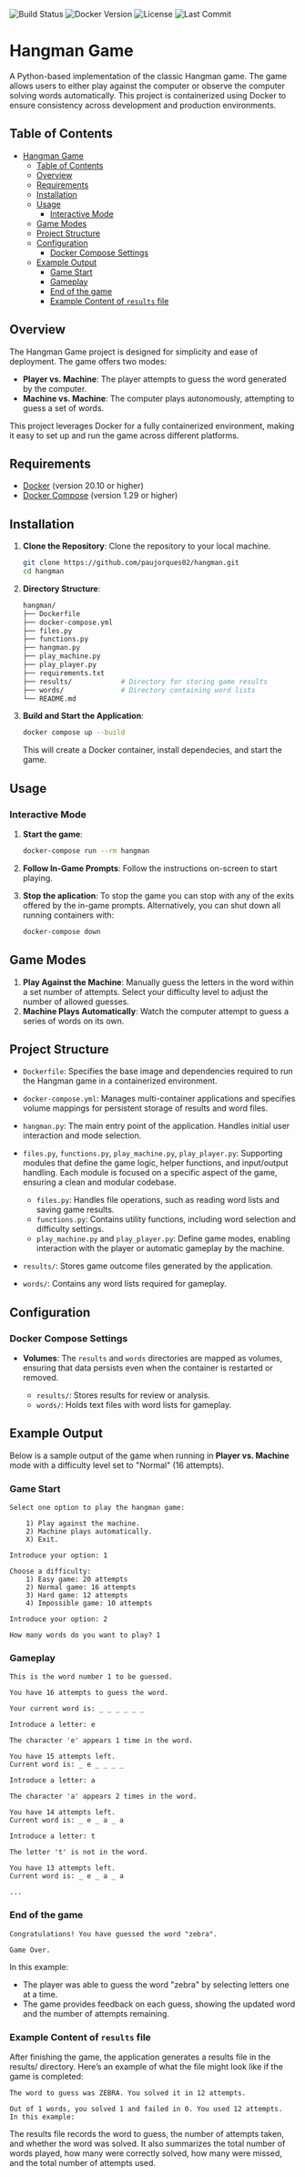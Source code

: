 ![Build Status](https://img.shields.io/badge/build-passing-brightgreen)
![Docker Version](https://img.shields.io/badge/docker-20.10-blue)
![License](https://img.shields.io/badge/license-MIT-green)
![Last Commit](https://img.shields.io/github/last-commit/paujorques02/hangman)

# Hangman Game

A Python-based implementation of the classic Hangman game. The game allows users to either play against the computer or observe the computer solving words automatically. This project is containerized using Docker to ensure consistency across development and production environments.

## Table of Contents
- [Hangman Game](#hangman-game)
  - [Table of Contents](#table-of-contents)
  - [Overview](#overview)
  - [Requirements](#requirements)
  - [Installation](#installation)
  - [Usage](#usage)
    - [Interactive Mode](#interactive-mode)
  - [Game Modes](#game-modes)
  - [Project Structure](#project-structure)
  - [Configuration](#configuration)
    - [Docker Compose Settings](#docker-compose-settings)
  - [Example Output](#example-output)
    - [Game Start](#game-start)
    - [Gameplay](#gameplay)
    - [End of the game](#end-of-the-game)
    - [Example Content of `results` file](#example-content-of-results-file)

## Overview

The Hangman Game project is designed for simplicity and ease of deployment. The game offers two modes:
- **Player vs. Machine**: The player attempts to guess the word generated by the computer.
- **Machine vs. Machine**: The computer plays autonomously, attempting to guess a set of words.

This project leverages Docker for a fully containerized environment, making it easy to set up and run the game across different platforms.

## Requirements

- [Docker](https://www.docker.com/get-started) (version 20.10 or higher)
- [Docker Compose](https://docs.docker.com/compose/) (version 1.29 or higher)

## Installation

1. **Clone the Repository**:
   Clone the repository to your local machine.
   ```bash
   git clone https://github.com/paujorques02/hangman.git
   cd hangman
   ```

2. **Directory Structure**:
    ```bash
    hangman/
    ├── Dockerfile
    ├── docker-compose.yml
    ├── files.py
    ├── functions.py
    ├── hangman.py
    ├── play_machine.py
    ├── play_player.py
    ├── requirements.txt
    ├── results/            # Directory for storing game results
    ├── words/              # Directory containing word lists
    └── README.md
    ```

3. **Build and Start the Application**:
    ```bash
    docker compose up --build
    ```
    This will create a Docker container, install dependecies, and start the game.

## Usage 

### Interactive Mode

1. **Start the game**:
    ```bash
    docker-compose run --rm hangman
    ```

2. **Follow In-Game Prompts**:
    Follow the instructions on-screen to start playing.

3. **Stop the aplication**:
    To stop the game you can stop with any of the exits offered by the in-game prompts. Alternatively, you can shut down all running containers with:
    ```bash
    docker-compose down
    ```

## Game Modes

1. **Play Against the Machine**: Manually guess the letters in the word within a set number of attempts. Select your difficulty level to adjust the number of allowed guesses.
2. **Machine Plays Automatically**: Watch the computer attempt to guess a series of words on its own.

## Project Structure

* `Dockerfile`: Specifies the base image and dependencies required to run the Hangman game in a containerized environment.

* `docker-compose.yml`: Manages multi-container applications and specifies volume mappings for persistent storage of results and word files.

* `hangman.py`: The main entry point of the application. Handles initial user interaction and mode selection.

* `files.py`, `functions.py`, `play_machine.py`, `play_player.py`: Supporting modules that define the game logic, helper functions, and input/output handling. Each module is focused on a specific aspect of the game, ensuring a clean and modular codebase.

    * `files.py`: Handles file operations, such as reading word lists and saving game results.
    * `functions.py`: Contains utility functions, including word selection and difficulty settings.
    * `play_machine.py` and `play_player.py`: Define game modes, enabling interaction with the player or automatic gameplay by the machine.

* `results/`: Stores game outcome files generated by the application.

* `words/`: Contains any word lists required for gameplay.

## Configuration

### Docker Compose Settings

* **Volumes**: The `results` and `words` directories are mapped as volumes, ensuring that data persists even when the container is restarted or removed.

  * `results/`: Stores results for review or analysis.
  * `words/`: Holds text files with word lists for gameplay.

## Example Output

Below is a sample output of the game when running in **Player vs. Machine** mode with a difficulty level set to "Normal" (16 attempts).

### Game Start
```plaintext
Select one option to play the hangman game:

    1) Play against the machine.
    2) Machine plays automatically.
    X) Exit.

Introduce your option: 1

Choose a difficulty:
    1) Easy game: 20 attempts
    2) Normal game: 16 attempts
    3) Hard game: 12 attempts
    4) Impossible game: 10 attempts

Introduce your option: 2

How many words do you want to play? 1
```
### Gameplay
```plaintext
This is the word number 1 to be guessed.

You have 16 attempts to guess the word.

Your current word is: _ _ _ _ _ _

Introduce a letter: e

The character 'e' appears 1 time in the word.

You have 15 attempts left.
Current word is: _ e _ _ _ _

Introduce a letter: a

The character 'a' appears 2 times in the word.

You have 14 attempts left.
Current word is: _ e _ a _ a

Introduce a letter: t

The letter 't' is not in the word.

You have 13 attempts left.
Current word is: _ e _ a _ a

...
```
### End of the game
```plaintext
Congratulations! You have guessed the word "zebra".

Game Over.
```
In this example:

  * The player was able to guess the word "zebra" by selecting letters one at a time.
  * The game provides feedback on each guess, showing the updated word and the number of attempts remaining.
  
### Example Content of `results` file

After finishing the game, the application generates a results file in the results/ directory. Here’s an example of what the file might look like if the game is completed:

```plaintext
The word to guess was ZEBRA. You solved it in 12 attempts.

Out of 1 words, you solved 1 and failed in 0. You used 12 attempts.
In this example:
```
The results file records the word to guess, the number of attempts taken, and whether the word was solved.
It also summarizes the total number of words played, how many were correctly solved, how many were missed, and the total number of attempts used.

